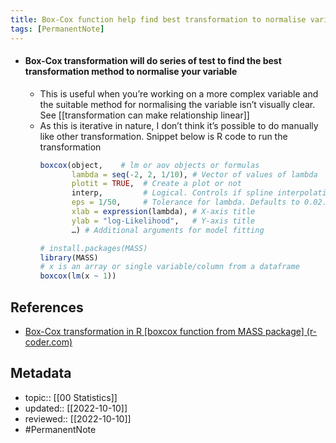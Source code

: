```yaml
---
title: Box-Cox function help find best transformation to normalise variable
tags: [PermanentNote]
---
```


- #### Box-Cox transformation will do series of test to find the best transformation method to normalise your variable
	- This is useful when you’re working on a more complex variable and the suitable method for normalising the variable isn’t visually clear. See [[transformation can make relationship linear]]
	- As this is iterative in nature, I don’t think it’s possible to do manually like other transformation. Snippet below is R code to run the transformation
		```r
		boxcox(object,    # lm or aov objects or formulas
		       lambda = seq(-2, 2, 1/10), # Vector of values of lambda
		       plotit = TRUE,  # Create a plot or not
		       interp,         # Logical. Controls if spline interpolation is used
		       eps = 1/50,     # Tolerance for lambda. Defaults to 0.02.
		       xlab = expression(lambda), # X-axis title
		       ylab = "log-Likelihood",   # Y-axis title
		       …) # Additional arguments for model fitting
		
		# install.packages(MASS)
		library(MASS)
		# x is an array or single variable/column from a dataframe
		boxcox(lm(x ~ 1))
		```

## References
- [Box-Cox transformation in R [boxcox function from MASS package] (r-coder.com)](https://r-coder.com/box-cox-transformation-r/)

## Metadata
- topic:: [[00 Statistics]]
- updated:: [[2022-10-10]]
- reviewed:: [[2022-10-10]]
- #PermanentNote 
